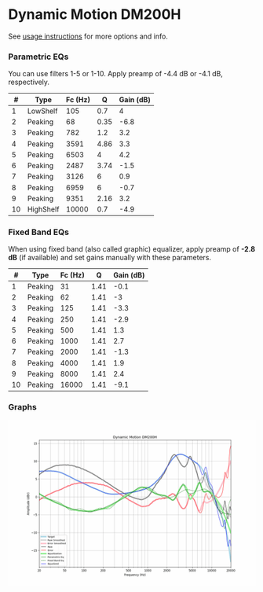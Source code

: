 # Dynamic Motion DM200H
See [usage instructions](https://github.com/jaakkopasanen/AutoEq#usage) for more options and info.

### Parametric EQs
You can use filters 1-5 or 1-10. Apply preamp of -4.4 dB or -4.1 dB, respectively.

|   # | Type      |   Fc (Hz) |    Q |   Gain (dB) |
|-----|-----------|-----------|------|-------------|
|   1 | LowShelf  |       105 | 0.7  |         4   |
|   2 | Peaking   |        68 | 0.35 |        -6.8 |
|   3 | Peaking   |       782 | 1.2  |         3.2 |
|   4 | Peaking   |      3591 | 4.86 |         3.3 |
|   5 | Peaking   |      6503 | 4    |         4.2 |
|   6 | Peaking   |      2487 | 3.74 |        -1.5 |
|   7 | Peaking   |      3126 | 6    |         0.9 |
|   8 | Peaking   |      6959 | 6    |        -0.7 |
|   9 | Peaking   |      9351 | 2.16 |         3.2 |
|  10 | HighShelf |     10000 | 0.7  |        -4.9 |

### Fixed Band EQs
When using fixed band (also called graphic) equalizer, apply preamp of **-2.8 dB** (if available) and set gains manually with these parameters.

|   # | Type    |   Fc (Hz) |    Q |   Gain (dB) |
|-----|---------|-----------|------|-------------|
|   1 | Peaking |        31 | 1.41 |        -0.1 |
|   2 | Peaking |        62 | 1.41 |        -3   |
|   3 | Peaking |       125 | 1.41 |        -3.3 |
|   4 | Peaking |       250 | 1.41 |        -2.9 |
|   5 | Peaking |       500 | 1.41 |         1.3 |
|   6 | Peaking |      1000 | 1.41 |         2.7 |
|   7 | Peaking |      2000 | 1.41 |        -1.3 |
|   8 | Peaking |      4000 | 1.41 |         1.9 |
|   9 | Peaking |      8000 | 1.41 |         2.4 |
|  10 | Peaking |     16000 | 1.41 |        -9.1 |

### Graphs
![](./Dynamic%20Motion%20DM200H.png)
